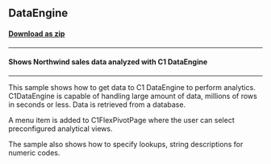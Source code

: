## DataEngine
#### [Download as zip](https://grapecity.github.io/DownGit/#/home?url=https://github.com/GrapeCity/ComponentOne-WinForms-Samples/tree/master/NetFramework\FlexPivot\VB\DataEngine)
____
#### Shows Northwind sales data analyzed with C1 DataEngine
____
This sample shows how to get data to C1 DataEngine to perform analytics. C1DataEngine is capable of handling large amount of data, millions of rows in seconds or less. Data is retrieved from a database. 

A menu item is added to C1FlexPivotPage where the user can select preconfigured analytical views. 

The sample also shows how to specify lookups, string descriptions for numeric codes. 